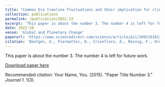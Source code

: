 ```yaml
---
title: "Common Era treeline fluctuations and their implication for climate reconstructions"
collection: publications
permalink: /publication/2022-22
excerpt: 'This paper is about the number 3. The number 4 is left for future work.'
date: 2022-10
venue: 'Global and Planetary Change'
paperurl: 'https://www.sciencedirect.com/science/article/pii/S0921818122002466'
citation: 'Büntgen, U., Piermattei, A., Crivellaro, A., Reinig, F., Krusic, P.J., Trnka, M., Torbenson, M., & Esper, J. (2022). &quot;Common Era treeline fluctuations and their implication for climate reconstructions.&quot; <i>Global and Planetary Change</i>. 219.'
---
```

This paper is about the number 3. The number 4 is left for future work.

[Download paper here](https://www.sciencedirect.com/science/article/pii/S0921818122002466)

Recommended citation: Your Name, You. (2015). "Paper Title Number 3." <i>Journal 1</i>. 1(3).
